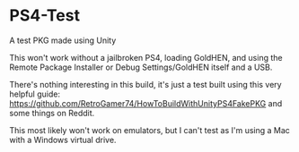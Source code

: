 # PS4-Test
A test PKG made using Unity

This won't work without a jailbroken PS4, loading GoldHEN, and using the
Remote Package Installer or Debug Settings/GoldHEN itself and a USB.

There's nothing interesting in this build, it's just a test built using
this very helpful guide: 
https://github.com/RetroGamer74/HowToBuildWithUnityPS4FakePKG
and some things on Reddit.

This most likely won't work on emulators, but I can't test as I'm using a
Mac with a Windows virtual drive.
